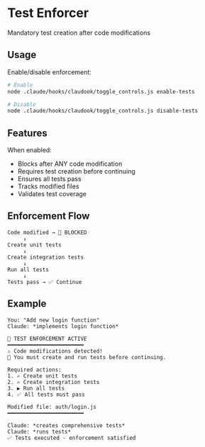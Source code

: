# Test Enforcer

Mandatory test creation after code modifications

## Usage
Enable/disable enforcement:
```bash
# Enable
node .claude/hooks/claudook/toggle_controls.js enable-tests

# Disable
node .claude/hooks/claudook/toggle_controls.js disable-tests
```

## Features
When enabled:
- Blocks after ANY code modification
- Requires test creation before continuing
- Ensures all tests pass
- Tracks modified files
- Validates test coverage

## Enforcement Flow
```
Code modified → 🚫 BLOCKED
     ↓
Create unit tests
     ↓
Create integration tests
     ↓
Run all tests
     ↓
Tests pass → ✅ Continue
```

## Example
```
You: "Add new login function"
Claude: *implements login function*

🚫 TEST ENFORCEMENT ACTIVE
━━━━━━━━━━━━━━━━━━━━━━━━
⚠️ Code modifications detected!
📝 You must create and run tests before continuing.

Required actions:
1. ✍️ Create unit tests
2. ✍️ Create integration tests  
3. ▶️ Run all tests
4. ✅ All tests must pass

Modified file: auth/login.js
━━━━━━━━━━━━━━━━━━━━━━━━

Claude: *creates comprehensive tests*
Claude: *runs tests*
✅ Tests executed - enforcement satisfied
```

